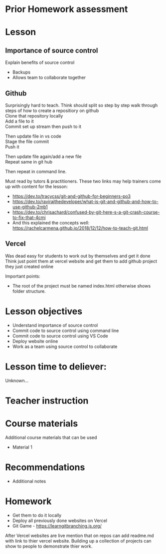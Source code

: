 # Prior Homework assessment

# Lesson
## Importance of source control
Explain benefits of source control
- Backups
- Allows team to collaborate together


## Github
Surprisingly hard to teach.
Think should split so step by step walk through steps of how to create a repositiory on github  
Clone that repository locally  
Add a file to it  
Commit set up stream then push to it  

Then update file in vs code  
Stage the file commit  
Push it

Then update file again/add a new file  
Repeat same in git hub  

Then repeat in command line.

Must read by tutors & practitioners. These two links may help trainers come up with content for the lesson:
- https://dev.to/tracycss/git-and-github-for-beginners-po3  
- https://dev.to/ravirajthedeveloper/what-is-git-and-github-and-how-to-use-github-2mb1  
- https://dev.to/chrisachard/confused-by-git-here-s-a-git-crash-course-to-fix-that-4cmi  
- And this explained the concepts well: https://rachelcarmena.github.io/2018/12/12/how-to-teach-git.html  

## Vercel
Was dead easy for students to work out by themselves and get it done  
Think just point them at vercel website and get them to add github project they just created online

Important points:
- The root of the project must be named index.html otherwise shows folder structure.

# Lesson objectives
- Understand importance of source control
- Commit code to source control using command line
- Commit code to source control using VS Code
- Deploy website online
- Work as a team using source control to collaborate


# Lesson time to deliever:
Unknown...

# Teacher instruction 


# Course materials
Additional course materials that can be used
- Material 1


# Recommendations
- Additional notes


# Homework
- Get them to do it locally
- Deploy all previously done websites on Vercel
- Git Game - https://learngitbranching.js.org/

After Vercel websites are live mention that on repos can add readme.md with link to thier vercel website. Building up a collection of projects can show to people to demonstrate thier work.


